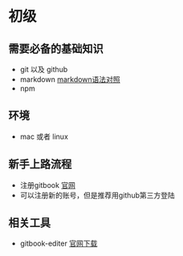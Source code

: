 # 初级

## 需要必备的基础知识
* git 以及 github 
* markdown [markdown语法对照](https://stackedit.io/editor)
* npm

## 环境
* mac 或者 linux


## 新手上路流程
* 注册gitbook  [官网](www.gitbook.com)
* 可以注册新的账号，但是推荐用github第三方登陆

## 相关工具
* gitbook-editer [官网下载](https://www.gitbook.com/editor)

